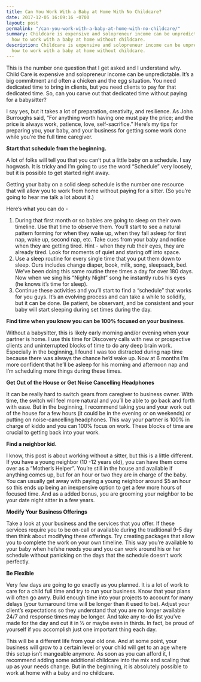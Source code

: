 ```yaml
---
title: Can You Work With a Baby at Home With No Childcare?
date: 2017-12-05 16:09:16 -0700
layout: post
permalink: "/can-you-work-with-a-baby-at-home-with-no-childcare/"
summary: Childcare is expensive and solopreneur income can be unpredictable. Here's
  how to work with a baby at home without childcare.
description: Childcare is expensive and solopreneur income can be unpredictable. Here's
  how to work with a baby at home without childcare.
---
```

This is the number one question that I get asked and I understand why. Child Care is expensive and solopreneur income can be unpredictable. It’s a big commitment and often a chicken and the egg situation. You need dedicated time to bring in clients, but you need clients to pay for that dedicated time. So, can you carve out that dedicated time without paying for a babysitter?

I say yes, but it takes a lot of preparation, creativity, and resilience. As John Burroughs said, “For anything worth having one must pay the price; and the price is always work, patience, love, self-sacrifice.” Here’s my tips for preparing you, your baby, and your business for getting some work done while you’re the full time caregiver.

**Start that schedule from the beginning.**

A lot of folks will tell you that you can’t put a little baby on a schedule. I say hogwash. It is tricky and I’m going to use the word “Schedule” very loosely, but it is possible to get started right away. 

Getting your baby on a solid sleep schedule is the number one resource that will allow you to work from home without paying for a sitter. (So you’re going to hear me talk a lot about it.)

Here’s what you can do - 

1. During that first month or so babies are going to sleep on their own timeline. Use that time to observe them. You’ll start to see a natural pattern forming for when they wake up, when they fall asleep for first nap, wake up, second nap, etc. Take cues from your baby and notice when they are getting tired. Hint - when they rub their eyes, they are already tired. Look for moments of quiet and staring off into space.
2. Use a sleep routine for every single time that you put them down to sleep. Ours includes change diaper, book, milk, song, sleepsack, bed. We’ve been doing this same routine three times a day for over 180 days. Now when we sing his “Nighty Night” song he instantly rubs his eyes (he knows it’s time for sleep).
3. Continue these activities and you’ll start to find a “schedule” that works for you guys. It’s an evolving process and can take a while to solidify, but it can be done. Be patient, be observant, and be consistent and your baby will start sleeping during set times during the day.

**Find time when you know you can be 100% focused on your business.**

Without a babysitter, this is likely early morning and/or evening when your partner is home. I use this time for Discovery calls with new or prospective clients and uninterrupted blocks of time to do any deep brain work. Especially in the beginning, I found I was too distracted during nap time because there was always the chance he’d wake up. Now at 6 months I’m more confident that he’ll be asleep for his morning and afternoon nap and I’m scheduling more things during these times.

**Get Out of the House or Get Noise Cancelling Headphones**

It can be really hard to switch gears from caregiver to business owner. With time, the switch will feel more natural and you’ll be able to go back and forth with ease. But in the beginning, I recommend taking you and your work out of the house for a few hours (it could be in the evening or on weekends) or putting on noise-cancelling headphones. This way your partner is 100% in charge of kiddo and you can 100% focus on work. These blocks of time are crucial to getting back into your work.

**Find a neighbor kid.**

I know, this post is about working without a sitter, but this is a little different. If you have a young neighbor (10 -12 years old), you can have them come over as a “Mother’s Helper”. You’re still in the house and available if anything comes up, but for an hour or two they are in charge of the baby. You can usually get away with paying a young neighbor around $5 an hour so this ends up being an inexpensive option to get a few more hours of focused time. And as a added bonus, you are grooming your neighbor to be your date night sitter in a few years.

**Modify Your Business Offerings**

Take a look at your business and the services that you offer. If these services require you to be on-call or available during the traditional 9-5 day then think about modifying these offerings. Try creating packages that allow you to complete the work on your own timeline. This way you’re available to your baby when he/she needs you and you can work around his or her schedule without panicking on the days that the schedule doesn’t work perfectly.

**Be Flexible**

Very few days are going to go exactly as you planned. It is a lot of work to care for a child full time and try to run your business. Know that your plans will often go awry. Build enough time into your projects to account for many delays (your turnaround time will be longer than it used to be). Adjust your client’s expectations so they understand that you are no longer available 24/7 and response times may be longer. And take any to-do list you’ve made for the day and cut it in ½ or maybe even in thirds. In fact, be proud of yourself if you accomplish just one important thing each day.

This will be a different life from your old one. And at some point, your business will grow to a certain level or your child will get to an age where this setup isn’t mangeable anymore. As soon as you can afford it, I recommend adding some additional childcare into the mix and scaling that up as your needs change. But in the beginning, it is absolutely possible to work at home with a baby and no childcare.